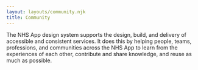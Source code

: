 ```yaml
---
layout: layouts/community.njk
title: Community
---
```


The NHS App design system supports the design, build, and delivery of accessible and consistent services. It does this by helping people, teams, professions, and communities across the NHS App to learn from the experiences of each other, contribute and share knowledge, and reuse as much as possible.
